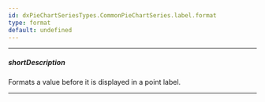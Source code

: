 ```yaml
---
id: dxPieChartSeriesTypes.CommonPieChartSeries.label.format
type: format
default: undefined
---
```

---
##### shortDescription
Formats a value before it is displayed in a point label.

---
<!-- %fullDescription% -->

<!-- import * from 'api-reference\10 UI Components\dxChart\1 Configuration\argumentAxis\label\format.md' -->